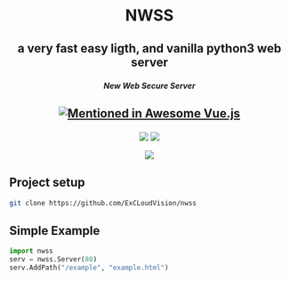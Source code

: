<h1 align="center">NWSS</h1>
<h2 align="center">

  a very fast easy ligth, and vanilla python3 web server
  
</h2>
<h5 align="center">
  New Web Secure Server
  
</h5>


<h2 align="center">

[![Mentioned in Awesome Vue.js](https://awesome.re/mentioned-badge.svg)](https://github.com/ExCLoudVision)

</h2>

<p align="center">

<img src="https://img.shields.io/static/v1?label=made%20with&message=the%20%3C3&color=critical" >
  
<img src="https://img.shields.io/static/v1?label=python&message=100&color=blue">
</p>
<p align="center">
<img src="https://media.discordapp.net/attachments/862807476277346356/869354366140842024/nwss_logo.png?width=597&height=597">
</p>

## Project setup

```bash
git clone https://github.com/ExCLoudVision/nwss  
```

## Simple Example

```py
import nwss
serv = nwss.Server(80)
serv.AddPath("/example", "example.html")
```
